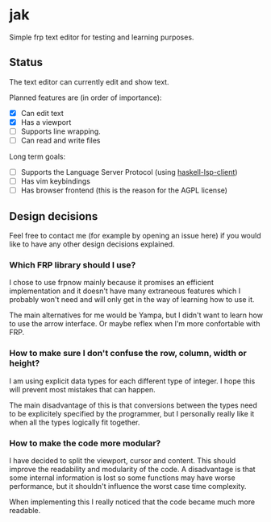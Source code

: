 # jak

Simple frp text editor for testing and learning purposes.

## Status

The text editor can currently edit and show text.

Planned features are (in order of importance):

  - [x] Can edit text
  - [x] Has a viewport
  - [ ] Supports line wrapping.
  - [ ] Can read and write files

Long term goals:
 
  - [ ] Supports the Language Server Protocol (using [haskell-lsp-client](https://github.com/noughtmare/haskell-lsp-client))
  - [ ] Has vim keybindings
  - [ ] Has browser frontend (this is the reason for the AGPL license)

## Design decisions

Feel free to contact me (for example by opening an issue here) if you would
like to have any other design decisions explained.

### Which FRP library should I use?

I chose to use frpnow mainly because it promises an efficient implementation
and it doesn't have many extraneous features which I probably won't need and
will only get in the way of learning how to use it.

The main alternatives for me would be Yampa, but I didn't want to learn how
to use the arrow interface. Or maybe reflex when I'm more confortable with
FRP.

### How to make sure I don't confuse the row, column, width or height?

I am using explicit data types for each different type of integer. I hope
this will prevent most mistakes that can happen.

The main disadvantage of this is that conversions between the types need
to be explicitely specified by the programmer, but I personally really
like it when all the types logically fit together.

### How to make the code more modular?

I have decided to split the viewport, cursor and content. This should
improve the readability and modularity of the code. A disadvantage is
that some internal information is lost so some functions may have
worse performance, but it shouldn't influence the worst case time
complexity.

When implementing this I really noticed that the code became much more
readable.
